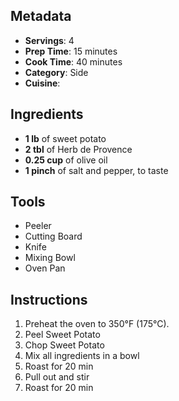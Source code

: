 ## Metadata
- **Servings**: 4
- **Prep Time**: 15 minutes
- **Cook Time**: 40 minutes
- **Category**: Side
- **Cuisine**: 
## Ingredients
- **1 lb** of sweet potato
- **2 tbl** of Herb de Provence
- **0.25 cup** of olive oil
- **1 pinch** of salt and pepper, to taste
## Tools
- Peeler
- Cutting Board
- Knife
- Mixing Bowl
- Oven Pan
## Instructions
1. Preheat the oven to 350°F (175°C).
2. Peel Sweet Potato
3. Chop Sweet Potato
4. Mix all ingredients in a bowl
5. Roast for 20 min
6. Pull out and stir
7. Roast for 20 min